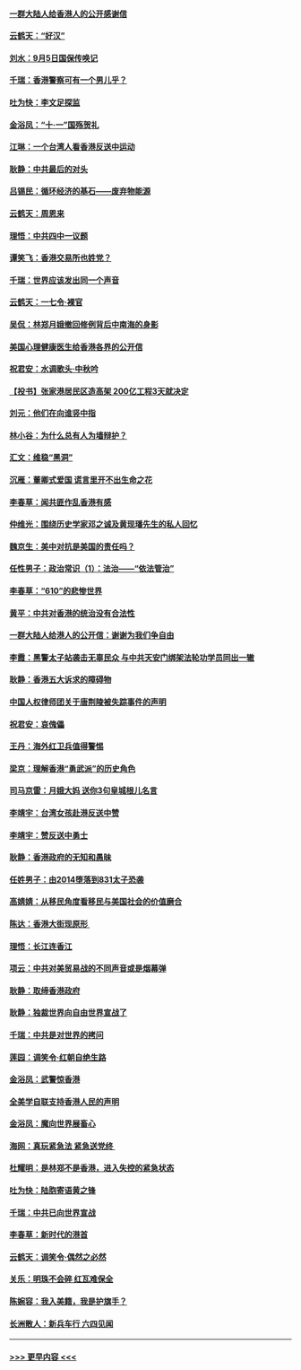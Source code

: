 #### [一群大陆人给香港人的公开感谢信](../pages/nsc993/n11514797.md?t=09121933) 
#### [云鹤天：“好汉”](../pages/nsc993/n11513536.md?t=09121933) 
#### [刘水：9月5日国保传唤记](../pages/nsc993/n11513460.md?t=09121933) 
#### [千瑞：香港警察可有一个男儿乎？](../pages/nsc993/n11513109.md?t=09121933) 
#### [吐为快：李文足探监](../pages/nsc993/n11509622.md?t=09121933) 
#### [金浴凤：“十‧一”国殇贺礼](../pages/nsc993/n11509593.md?t=09121933) 
#### [江琳：一个台湾人看香港反送中运动](../pages/nsc993/n11509211.md?t=09121933) 
#### [耿静：中共最后的对头](../pages/nsc993/n11508308.md?t=09121933) 
#### [吕锡民：循环经济的基石——废弃物能源](../pages/nsc993/n11508212.md?t=09121933) 
#### [云鹤天：周恩来](../pages/nsc993/n11508055.md?t=09121933) 
#### [理悟：中共四中一议题](../pages/nsc993/n11507782.md?t=09121933) 
#### [谭笑飞：香港交易所也姓党？](../pages/nsc993/n11507753.md?t=09121933) 
#### [千瑞：世界应该发出同一个声音](../pages/nsc993/n11507290.md?t=09121933) 
#### [云鹤天：一七令‧裸官](../pages/nsc993/n11507177.md?t=09121933) 
#### [吴侃：林郑月娥撤回修例背后中南海的身影](../pages/nsc993/n11506876.md?t=09121933) 
#### [美国心理健康医生给香港各界的公开信](../pages/nsc993/n11506809.md?t=09121933) 
#### [祝君安：水调歌头‧中秋吟](../pages/nsc993/n11506758.md?t=09121933) 
#### [【投书】张家港居民区造高架 200亿工程3天就决定](../pages/nsc993/n11506682.md?t=09121933) 
#### [刘元：他们在向谁竖中指](../pages/nsc993/n11505384.md?t=09121933) 
#### [林小谷：为什么总有人为墙辩护？](../pages/nsc993/n11505226.md?t=09121933) 
#### [汇文：维稳“黑洞”](../pages/nsc993/n11504347.md?t=09121933) 
#### [沉雁：董卿式爱国 谎言里开不出生命之花](../pages/nsc993/n11503215.md?t=09121933) 
#### [李春草：闻共匪作乱香港有感](../pages/nsc993/n11503072.md?t=09121933) 
#### [仲维光：围绕历史学家邓之诚及黄现璠先生的私人回忆](../pages/nsc993/n11501330.md?t=09121933) 
#### [魏京生：美中对抗是美国的责任吗？](../pages/nsc993/n11500723.md?t=09121933) 
#### [任性男子：政治常识（1）：法治——“依法管治”](../pages/nsc993/n11500791.md?t=09121933) 
#### [李春草：“610”的悲惨世界](../pages/nsc993/n11501141.md?t=09121933) 
#### [黄平：中共对香港的统治没有合法性](../pages/nsc993/n11499473.md?t=09121933) 
#### [一群大陆人给港人的公开信：谢谢为我们争自由](../pages/nsc993/n11500402.md?t=09121933) 
#### [李霞：黑警太子站袭击无辜民众 与中共天安门绑架法轮功学员同出一辙](../pages/nsc993/n11499805.md?t=09121933) 
#### [耿静：香港五大诉求的障碍物](../pages/nsc993/n11497578.md?t=09121933) 
#### [中国人权律师团关于唐荆陵被失踪事件的声明](../pages/nsc993/n11500014.md?t=09121933) 
#### [祝君安：哀傀儡](../pages/nsc993/n11499776.md?t=09121933) 
#### [王丹：海外红卫兵值得警惕](../pages/nsc993/n11498138.md?t=09121933) 
#### [梁京：理解香港“勇武派”的历史角色](../pages/nsc993/n11498006.md?t=09121933) 
#### [司马京雷：月娥大妈  送你3句皇城根儿名言](../pages/nsc993/n11497885.md?t=09121933) 
#### [李靖宇：台湾女孩赴港反送中赞](../pages/nsc993/n11497721.md?t=09121933) 
#### [李靖宇：赞反送中勇士](../pages/nsc993/n11497452.md?t=09121933) 
#### [耿静：香港政府的无知和愚昧](../pages/nsc993/n11494238.md?t=09121933) 
#### [任姓男子：由2014堕落到831太子恐袭](../pages/nsc993/n11496683.md?t=09121933) 
#### [高婧婧：从移民角度看移民与美国社会的价值磨合](../pages/nsc993/n11495757.md?t=09121933) 
#### [陈达：香港大街现原形 ](../pages/nsc993/n11495441.md?t=09121933) 
#### [理悟：长江连香江](../pages/nsc993/n11495377.md?t=09121933) 
#### [项云：中共对美贸易战的不同声音或是烟幕弹](../pages/nsc993/n11494929.md?t=09121933) 
#### [耿静：取缔香港政府](../pages/nsc993/n11494218.md?t=09121933) 
#### [耿静：独裁世界向自由世界宣战了](../pages/nsc993/n11494190.md?t=09121933) 
#### [千瑞：中共是对世界的拷问](../pages/nsc993/n11493021.md?t=09121933) 
#### [莲园：调笑令‧红朝自绝生路](../pages/nsc993/n11493011.md?t=09121933) 
#### [金浴凤：武警惊香港](../pages/nsc993/n11492994.md?t=09121933) 
#### [全美学自联支持香港人民的声明](../pages/nsc993/n11492630.md?t=09121933) 
#### [金浴凤：魔向世界展畜心](../pages/nsc993/n11492599.md?t=09121933) 
#### [海网：真玩紧急法 紧急送党终 ](../pages/nsc993/n11492535.md?t=09121933) 
#### [杜耀明：是林郑不是香港，进入失控的紧急状态](../pages/nsc993/n11491420.md?t=09121933) 
#### [吐为快：陆胞寄语黄之锋](../pages/nsc993/n11491117.md?t=09121933) 
#### [千瑞：中共已向世界宣战](../pages/nsc993/n11490123.md?t=09121933) 
#### [李春草：新时代的港首](../pages/nsc993/n11489864.md?t=09121933) 
#### [云鹤天：调笑令·偶然之必然](../pages/nsc993/n11489701.md?t=09121933) 
#### [关乐：明珠不会碎 红瓦难保全](../pages/nsc993/n11489647.md?t=09121933) 
#### [陈婉容：我入美籍，我是护旗手？](../pages/nsc993/n11487908.md?t=09121933) 
#### [长洲散人：新兵车行 六四见闻](../pages/nsc993/n11487729.md?t=09121933) 

----
#### [ >>> 更早内容 <<< ](../indexes/nsc993-earlier.md)
